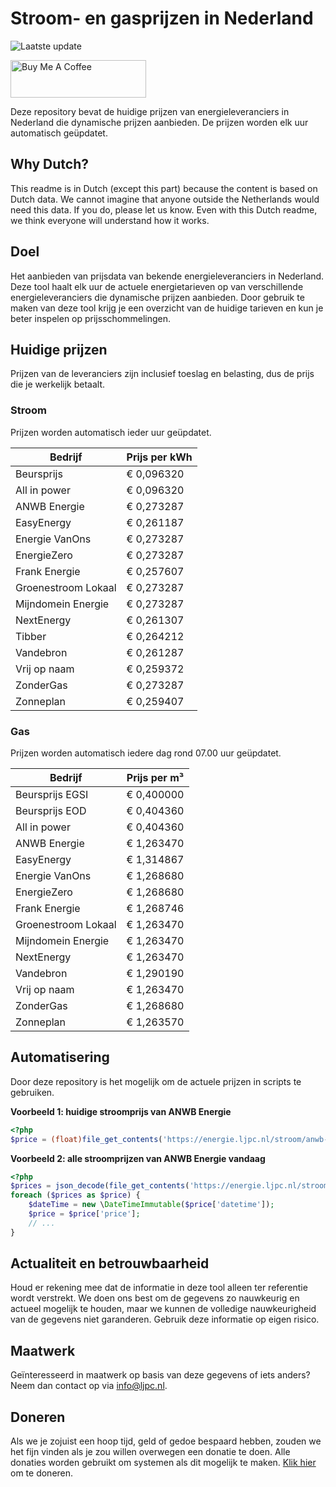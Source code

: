# Stroom- en gasprijzen in Nederland

![Laatste update](https://img.shields.io/badge/laatste%20update-2025--03--11%2009%3A00%20CET-brightgreen)

<a href="https://www.buymeacoffee.com/Lars-" target="_blank"><img src="https://cdn.buymeacoffee.com/buttons/v2/default-orange.png" alt="Buy Me A Coffee" height="60" style="height: 60px !important;width: 217px !important;" ></a>

Deze repository bevat de huidige prijzen van energieleveranciers in Nederland die dynamische prijzen aanbieden. De prijzen worden elk uur automatisch geüpdatet.

## Why Dutch?

This readme is in Dutch (except this part) because the content is based on Dutch data. We cannot imagine that anyone outside the Netherlands would need this data. If you do, please let us know. Even with this Dutch readme, we think
everyone will understand how it works.

## Doel

Het aanbieden van prijsdata van bekende energieleveranciers in Nederland. Deze tool haalt elk uur de actuele energietarieven op van verschillende energieleveranciers die dynamische prijzen aanbieden. Door gebruik te maken van deze tool
krijg je een overzicht van de huidige tarieven en kun je beter inspelen op prijsschommelingen.

## Huidige prijzen

Prijzen van de leveranciers zijn inclusief toeslag en belasting, dus de prijs die je werkelijk betaalt.

### Stroom

Prijzen worden automatisch ieder uur geüpdatet.

 Bedrijf | Prijs per kWh 
---------|---------------
Beursprijs | € 0,096320
All in power | € 0,096320
ANWB Energie | € 0,273287
EasyEnergy | € 0,261187
Energie VanOns | € 0,273287
EnergieZero | € 0,273287
Frank Energie | € 0,257607
Groenestroom Lokaal | € 0,273287
Mijndomein Energie | € 0,273287
NextEnergy | € 0,261307
Tibber | € 0,264212
Vandebron | € 0,261287
Vrij op naam | € 0,259372
ZonderGas | € 0,273287
Zonneplan | € 0,259407


### Gas

Prijzen worden automatisch iedere dag rond 07.00 uur geüpdatet.

 Bedrijf | Prijs per m³ 
---------|--------------
Beursprijs EGSI | € 0,400000
Beursprijs EOD | € 0,404360
All in power | € 0,404360
ANWB Energie | € 1,263470
EasyEnergy | € 1,314867
Energie VanOns | € 1,268680
EnergieZero | € 1,268680
Frank Energie | € 1,268746
Groenestroom Lokaal | € 1,263470
Mijndomein Energie | € 1,263470
NextEnergy | € 1,263470
Vandebron | € 1,290190
Vrij op naam | € 1,263470
ZonderGas | € 1,268680
Zonneplan | € 1,263570


## Automatisering

Door deze repository is het mogelijk om de actuele prijzen in scripts te gebruiken.

**Voorbeeld 1: huidige stroomprijs van ANWB Energie**

```php
<?php
$price = (float)file_get_contents('https://energie.ljpc.nl/stroom/anwb-energie-nu.txt');

```

**Voorbeeld 2: alle stroomprijzen van ANWB Energie vandaag**

```php
<?php
$prices = json_decode(file_get_contents('https://energie.ljpc.nl/stroom/all-in-power-vandaag.json'),true);
foreach ($prices as $price) {
    $dateTime = new \DateTimeImmutable($price['datetime']);
    $price = $price['price'];
    // ...
}
```

## Actualiteit en betrouwbaarheid

Houd er rekening mee dat de informatie in deze tool alleen ter referentie wordt verstrekt. We doen ons best om de gegevens zo nauwkeurig en actueel mogelijk te houden, maar we kunnen de volledige nauwkeurigheid van de gegevens niet
garanderen. Gebruik deze informatie op eigen risico.

## Maatwerk

Geïnteresseerd in maatwerk op basis van deze gegevens of iets anders? Neem dan contact op
via [info@ljpc.nl](mailto:info@ljpc.nl?subject=Energie%20prijzen).

## Doneren

Als we je zojuist een hoop tijd, geld of gedoe bespaard hebben, zouden we het fijn vinden als je zou willen overwegen een
donatie te doen. Alle donaties worden gebruikt om systemen als dit mogelijk te
maken. [Klik hier](https://www.buymeacoffee.com/Lars-) om te doneren.
